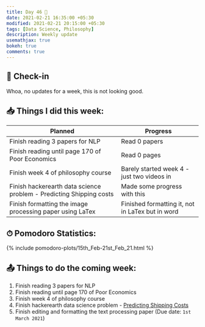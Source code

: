```yaml
---
title: Day 46 🥚
date: 2021-02-21 16:35:00 +05:30
modified: 2021-02-21 20:15:00 +05:30
tags: [Data Science, Philosophy]
description: Weekly update
usemathjax: true
bokeh: true
comments: true
---
```


## 📩 Check-in

Whoa, no updates for a week, this is not looking good.

## 📥 Things I did this week:

| Planned                                                             | Progress                                         |
| ------------------------------------------------------------------- | ------------------------------------------------ |
| Finish reading 3 papers for NLP                                     | Read 0 papers                                    |
| Finish reading until page 170 of Poor Economics                     | Read 0 pages                                     |
| Finish week 4 of philosophy course                                  | Barely started week 4 - just two videos in       |
| Finish hackerearth data science problem - Predicting Shipping costs | Made some progress with this                     |
| Finish formatting the image processing paper using LaTex            | Finished formatting it, not in LaTex but in word |

## ⏱ Pomodoro Statistics:

{%  include pomodoro-plots/15th_Feb-21st_Feb_21.html  %}

## 📤 Things to do the coming week:

1. Finish reading 3 papers for NLP
2. Finish reading until page 170 of Poor Economics
3. Finish week 4 of philosophy course
4. Finish hackerearth data science problem - <a href="https://www.hackerearth.com/challenges/competitive/hackerearth-machine-learning-challenge-predict-shipping-cost/" rel="noopener" target="_blank">Predicting Shipping Costs</a>
5. Finish editing and formatting the text processing paper (Due date: `1st March 2021`)
